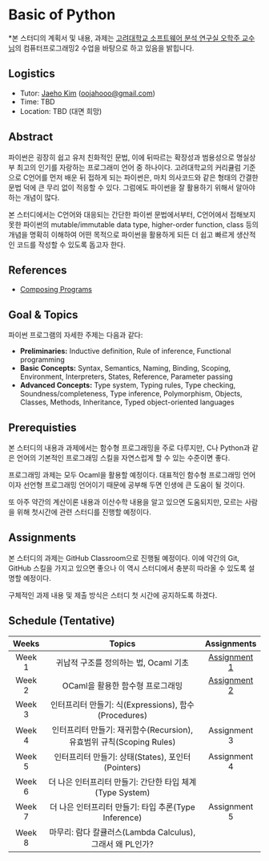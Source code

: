 # Basic of Python

*본 스터디의 계획서 및 내용, 과제는 [고려대학교 소프트웨어 분석 연구실 오학주 교수님](http://prl.korea.ac.kr/~pronto/home/)의 컴퓨터프로그래밍2 수업을 바탕으로 하고 있음을 밝힙니다.

## Logistics
- Tutor: [Jaeho Kim](https://oojahooo.github.io) (oojahooo@gmail.com)
- Time: TBD
- Location: TBD (대면 희망)

## Abstract
파이썬은 굉장히 쉽고 유저 친화적인 문법, 이에 뒤따르는 확장성과 범용성으로 명실상부 최고의 인기를 자랑하는 프로그래미 언어 중 하나이다.
고려대학교의 커리큘럼 기준으로 C언어를 먼저 배운 뒤 접하게 되는 파이썬은, 마치 의사코드와 같은 형태의 간결한 문법 덕에 큰 무리 없이 적응할 수 있다.
그럼에도 파이썬을 잘 활용하기 위해서 알아야 하는 개념이 많다.

본 스터디에서는 C언어와 대응되는 간단한 파이썬 문법에서부터, C언어에서 접해보지 못한 파이썬의 mutable/immutable data type, higher-order function, class 등의 개념을 명확히 이해하여 어떤 목적으로 파이썬을 활용하게 되든 더 쉽고 빠르게 생산적인 코드를 작성할 수 있도록 돕고자 한다.

## References
- [Composing Programs](https://composingprograms.com)

## Goal & Topics
파이썬 프로그램의 
자세한 주제는 다음과 같다:

- **Preliminaries:** Inductive definition, Rule of inference, Functional programming
- **Basic Concepts:** Syntax, Semantics, Naming, Binding, Scoping, Environment, Interpreters, States, Reference, Parameter passing
- **Advanced Concepts:** Type system, Typing rules, Type checking, Soundness/completeness, Type inference, Polymorphism, Objects, Classes, Methods, Inheritance, Typed object-oriented languages

## Prerequisties
본 스터디의 내용과 과제에서는 함수형 프로그래밍을 주로 다루지만, C나 Python과 같은 언어의 기본적인 프로그래밍 스킬을 자연스럽게 할 수 있는 수준이면 좋다.

프로그래밍 과제는 모두 Ocaml을 활용할 예정이다.
대표적인 함수형 프로그래밍 언어이자 선언형 프로그래밍 언어이기 때문에 공부해 두면 인생에 큰 도움이 될 것이다.

또 아주 약간의 계산이론 내용과 이산수학 내용을 알고 있으면 도움되지만, 모르는 사람을 위해 첫시간에 관련 스터디를 진행할 예정이다.

## Assignments
본 스터디의 과제는 GitHub Classroom으로 진행될 예정이다.
이에 약간의 Git, GitHub 스킬을 가지고 있으면 좋으나 이 역시 스터디에서 충분히 따라올 수 있도록 설명할 예정이다.

구체적인 과제 내용 및 제출 방식은 스터디 첫 시간에 공지하도록 하겠다.

## Schedule (Tentative)
|Weeks|Topics|Assignments|
|:---:|:---:|:---:|
|Week 1|귀납적 구조를 정의하는 법, Ocaml 기초|[Assignment 1](https://classroom.github.com/a/-ZucFpOD)|
|Week 2|OCaml을 활용한 함수형 프로그래밍|[Assignment 2](https://classroom.github.com/a/m7O-j0zq)|
|Week 3|인터프리터 만들기: 식(Expressions), 함수(Procedures)||
|Week 4|인터프리터 만들기: 재귀함수(Recursion), 유효범위 규칙(Scoping Rules)|Assignment 3|
|Week 5|인터프리터 만들기: 상태(States), 포인터(Pointers)|Assignment 4|
|Week 6|더 나은 인터프리터 만들기: 간단한 타입 체계(Type System)||
|Week 7|더 나은 인터프리터 만들기: 타입 추론(Type Inference)|Assignment 5|
|Week 8|마무리: 람다 칼큘러스(Lambda Calculus), 그래서 왜 PL인가?||
